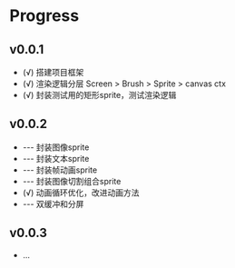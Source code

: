 # Progress

## v0.0.1

* (√) 搭建项目框架
* (√) 渲染逻辑分层 Screen > Brush > Sprite > canvas ctx
* (√) 封装测试用的矩形sprite，测试渲染逻辑

## v0.0.2

* --- 封装图像sprite
* --- 封装文本sprite
* --- 封装帧动画sprite
* --- 封装图像切割组合sprite
* (√) 动画循环优化，改进动画方法
* --- 双缓冲和分屏

## v0.0.3

* ...
